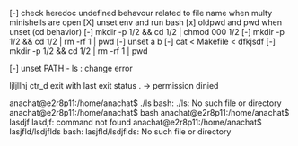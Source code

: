 <!-- Execution -->
[-] check heredoc undefined behavour related to file name when multy minishells are open
[X] unset env and run bash
[x] oldpwd and pwd when unset (cd behavior)
[-] mkdir -p 1/2 && cd 1/2 | chmod 000 1/2 
[-] mkdir -p 1/2 && cd 1/2 | rm -rf 1 | pwd
[-] unset a b
[-] cat < Makefile < dfkjsdf
[-] mkdir -p 1/2 && cd 1/2 | rm -rf 1 | pwd



[-] unset PATH - ls : change error




ljljllhj
ctr_d exit with last exit status
. -> permission dinied 

anachat@e2r8p11:/home/anachat$ ./ls
bash: ./ls: No such file or directory
anachat@e2r8p11:/home/anachat$ bash
anachat@e2r8p11:/home/anachat$ lasdjf
lasdjf: command not found
anachat@e2r8p11:/home/anachat$ lasjfld/lsdjflds
bash: lasjfld/lsdjflds: No such file or directory
